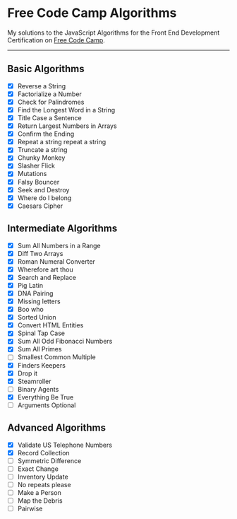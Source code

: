 # Free Code Camp Algorithms

My solutions to the JavaScript Algorithms for the Front End Development Certification on [Free Code Camp](https://www.freecodecamp.org).

---

## Basic Algorithms
* [x] Reverse a String
* [x] Factorialize a Number
* [x] Check for Palindromes
* [x] Find the Longest Word in a String
* [x] Title Case a Sentence
* [x] Return Largest Numbers in Arrays
* [x] Confirm the Ending
* [x] Repeat a string repeat a string
* [x] Truncate a string
* [x] Chunky Monkey
* [x] Slasher Flick
* [x] Mutations
* [x] Falsy Bouncer
* [x] Seek and Destroy
* [x] Where do I belong
* [x] Caesars Cipher

## Intermediate Algorithms
* [x] Sum All Numbers in a Range
* [x] Diff Two Arrays
* [x] Roman Numeral Converter
* [x] Wherefore art thou
* [x] Search and Replace
* [x] Pig Latin
* [x] DNA Pairing
* [x] Missing letters
* [x] Boo who
* [x] Sorted Union
* [x] Convert HTML Entities
* [x] Spinal Tap Case
* [x] Sum All Odd Fibonacci Numbers
* [x] Sum All Primes
* [ ] Smallest Common Multiple
* [x] Finders Keepers
* [x] Drop it
* [x] Steamroller
* [ ] Binary Agents
* [x] Everything Be True
* [ ] Arguments Optional

## Advanced Algorithms
* [x] Validate US Telephone Numbers
* [x] Record Collection
* [ ] Symmetric Difference
* [ ] Exact Change
* [ ] Inventory Update
* [ ] No repeats please
* [ ] Make a Person
* [ ] Map the Debris
* [ ] Pairwise
